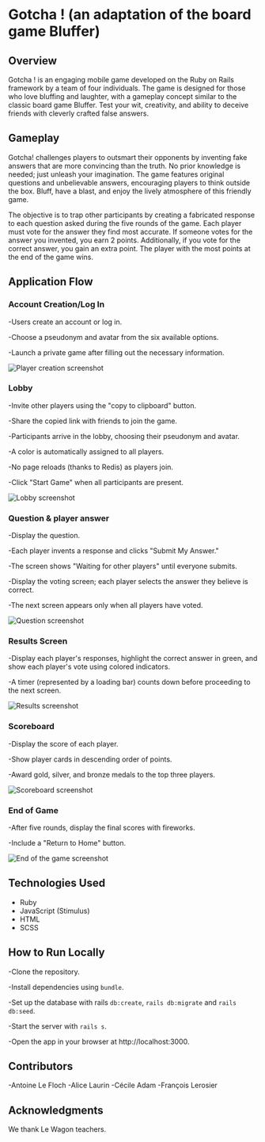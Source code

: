 # Gotcha ! (an adaptation of the board game Bluffer)

## Overview

Gotcha ! is an engaging mobile game developed on the Ruby on Rails framework by a team of four individuals. The game is designed for those who love bluffing and laughter, with a gameplay concept similar to the classic board game Bluffer. Test your wit, creativity, and ability to deceive friends with cleverly crafted false answers.

## Gameplay

Gotcha! challenges players to outsmart their opponents by inventing fake answers that are more convincing than the truth. No prior knowledge is needed; just unleash your imagination. The game features original questions and unbelievable answers, encouraging players to think outside the box. Bluff, have a blast, and enjoy the lively atmosphere of this friendly game.

The objective is to trap other participants by creating a fabricated response to each question asked during the five rounds of the game. Each player must vote for the answer they find most accurate. If someone votes for the answer you invented, you earn 2 points. Additionally, if you vote for the correct answer, you gain an extra point. The player with the most points at the end of the game wins.


## Application Flow

### Account Creation/Log In

-Users create an account or log in.

-Choose a pseudonym and avatar from the six available options.

-Launch a private game after filling out the necessary information.

![Player creation screenshot](/app/assets/images/screenshots/home.png)

### Lobby

-Invite other players using the "copy to clipboard" button.

-Share the copied link with friends to join the game.

-Participants arrive in the lobby, choosing their pseudonym and avatar.

-A color is automatically assigned to all players.

-No page reloads (thanks to Redis) as players join.

-Click "Start Game" when all participants are present.

![Lobby screenshot](/app/assets/images/screenshots/lobby.png)

### Question & player answer

-Display the question.

-Each player invents a response and clicks "Submit My Answer."

-The screen shows "Waiting for other players" until everyone submits.

-Display the voting screen; each player selects the answer they believe is correct.

-The next screen appears only when all players have voted.

![Question screenshot](/app/assets/images/screenshots/round.png)

### Results Screen
-Display each player's responses, highlight the correct answer in green, and show each player's vote using colored indicators.

-A timer (represented by a loading bar) counts down before proceeding to the next screen.

![Results screenshot](/app/assets/images/screenshots/results.png)

### Scoreboard
-Display the score of each player.

-Show player cards in descending order of points.

-Award gold, silver, and bronze medals to the top three players.

![Scoreboard screenshot](/app/assets/images/screenshots/scoreboard.png)

### End of Game
-After five rounds, display the final scores with fireworks.

-Include a "Return to Home" button.

![End of the game screenshot](/app/assets/images/screenshots/end.png)

## Technologies Used

- Ruby
- JavaScript (Stimulus)
- HTML
- SCSS

## How to Run Locally

-Clone the repository.

-Install dependencies using ```bundle```.

-Set up the database with rails ```db:create```, ```rails db:migrate``` and ```rails db:seed```.

-Start the server with ```rails s```.

-Open the app in your browser at http://localhost:3000.

## Contributors

-Antoine Le Floch
-Alice Laurin
-Cécile Adam
-François Lerosier

## Acknowledgments

We thank Le Wagon teachers.
